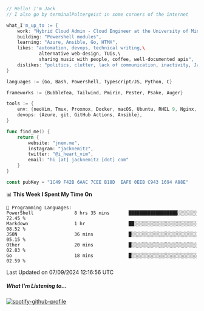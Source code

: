 ```go
// Hello! I'm Jack
// I also go by terminalPoltergeist in some corners of the internet

what_I'm_up_to := {
    work: "Hybrid Cloud Admin - Cloud Engineer at the University of Minnesota",
    building: "Powershell modules",
    learning: "Azure, Ansible, Go, HTMX",
    likes: "automation, devops, technical writing,\
            alternative web-design, TUIs,\
            sharing music with people, coffee, well-documented apis",
    dislikes: "politics, clutter, lack of communication, inactivity, Java",
}

languages := {Go, Bash, Powershell, Typescript/JS, Python, C}

frameworks := {BubbleTea, Tailwind, Pmirin, Pester, Psake, Auger}

tools := {
    env: {neoVim, Tmux, Proxmox, Docker, macOS, Ubuntu, RHEL 9, Nginx, DigitalOcean, Cloudflare},
    devops: {Azure, git, GitHub Actions, Ansible},
}

func find_me() {
    return {
        website: "jnem.me",
        instagram: "jacknemitz",
        twitter: "@i_heart_vim",
        email: "hi [at] jacknemitz [dot] com"
    }
}

const pubKey = "1C49 F42B 6AAC 7CEE B18D  EAF6 0EEB C943 1694 A88E"
```

<!--START_SECTION:waka-->
📊 **This Week I Spent My Time On** 

```text
💬 Programming Languages: 
PowerShell               8 hrs 35 mins       ██████████████████░░░░░░░   72.45 % 
Markdown                 1 hr                ██░░░░░░░░░░░░░░░░░░░░░░░   08.52 % 
JSON                     36 mins             █░░░░░░░░░░░░░░░░░░░░░░░░   05.15 % 
Other                    20 mins             █░░░░░░░░░░░░░░░░░░░░░░░░   02.83 % 
Go                       18 mins             █░░░░░░░░░░░░░░░░░░░░░░░░   02.59 % 
```


 Last Updated on 07/09/2024 12:16:56 UTC
<!--END_SECTION:waka-->

##### What I'm Listening to...

[![spotify-github-profile](https://jnem.me/listening-item?maxAge=2592000)](https://jnem.me/listening)
